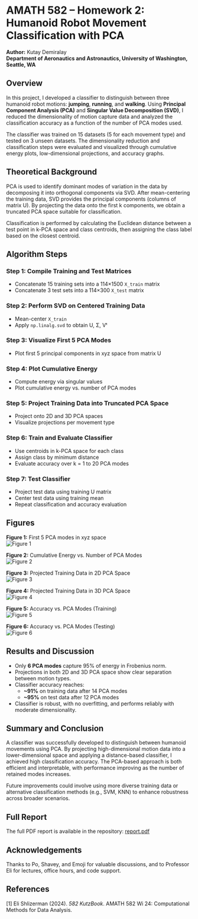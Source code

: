 # AMATH 582 – Homework 2: Humanoid Robot Movement Classification with PCA

**Author:** Kutay Demiralay  
**Department of Aeronautics and Astronautics, University of Washington, Seattle, WA**

## Overview

In this project, I developed a classifier to distinguish between three humanoid robot motions: **jumping**, **running**, and **walking**. Using **Principal Component Analysis (PCA)** and **Singular Value Decomposition (SVD)**, I reduced the dimensionality of motion capture data and analyzed the classification accuracy as a function of the number of PCA modes used.

The classifier was trained on 15 datasets (5 for each movement type) and tested on 3 unseen datasets. The dimensionality reduction and classification steps were evaluated and visualized through cumulative energy plots, low-dimensional projections, and accuracy graphs.

## Theoretical Background

PCA is used to identify dominant modes of variation in the data by decomposing it into orthogonal components via SVD. After mean-centering the training data, SVD provides the principal components (columns of matrix U). By projecting the data onto the first k components, we obtain a truncated PCA space suitable for classification.

Classification is performed by calculating the Euclidean distance between a test point in k-PCA space and class centroids, then assigning the class label based on the closest centroid.

## Algorithm Steps

### Step 1: Compile Training and Test Matrices

- Concatenate 15 training sets into a 114×1500 `X_train` matrix
- Concatenate 3 test sets into a 114×300 `X_test` matrix

### Step 2: Perform SVD on Centered Training Data

- Mean-center `X_train`
- Apply `np.linalg.svd` to obtain U, Σ, Vᵗ

### Step 3: Visualize First 5 PCA Modes

- Plot first 5 principal components in xyz space from matrix U

### Step 4: Plot Cumulative Energy

- Compute energy via singular values
- Plot cumulative energy vs. number of PCA modes

### Step 5: Project Training Data into Truncated PCA Space

- Project onto 2D and 3D PCA spaces
- Visualize projections per movement type

### Step 6: Train and Evaluate Classifier

- Use centroids in k-PCA space for each class
- Assign class by minimum distance
- Evaluate accuracy over k = 1 to 20 PCA modes

### Step 7: Test Classifier

- Project test data using training U matrix
- Center test data using training mean
- Repeat classification and accuracy evaluation

## Figures

**Figure 1:** First 5 PCA modes in xyz space  
![Figure 1](images/fig1.png)

**Figure 2:** Cumulative Energy vs. Number of PCA Modes  
![Figure 2](images/fig2.png)

**Figure 3:** Projected Training Data in 2D PCA Space  
![Figure 3](images/fig3.png)

**Figure 4:** Projected Training Data in 3D PCA Space  
![Figure 4](images/fig4.png)

**Figure 5:** Accuracy vs. PCA Modes (Training)  
![Figure 5](images/fig5.png)

**Figure 6:** Accuracy vs. PCA Modes (Testing)  
![Figure 6](images/fig6.png)

## Results and Discussion

- Only **6 PCA modes** capture 95% of energy in Frobenius norm.
- Projections in both 2D and 3D PCA space show clear separation between motion types.
- Classifier accuracy reaches:
  - **~91%** on training data after 14 PCA modes
  - **~95%** on test data after 12 PCA modes
- Classifier is robust, with no overfitting, and performs reliably with moderate dimensionality.

## Summary and Conclusion

A classifier was successfully developed to distinguish between humanoid movements using PCA. By projecting high-dimensional motion data into a lower-dimensional space and applying a distance-based classifier, I achieved high classification accuracy. The PCA-based approach is both efficient and interpretable, with performance improving as the number of retained modes increases.

Future improvements could involve using more diverse training data or alternative classification methods (e.g., SVM, KNN) to enhance robustness across broader scenarios.

## Full Report

The full PDF report is available in the repository: [report.pdf](./report.pdf)

## Acknowledgements

Thanks to Po, Shavey, and Emoji for valuable discussions, and to Professor Eli for lectures, office hours, and code support.

## References

[1] Eli Shlizerman (2024). *582 KutzBook*. AMATH 582 Wi 24: Computational Methods for Data Analysis.
